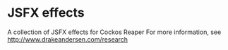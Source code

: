 # JSFX effects
A collection of JSFX effects for Cockos Reaper
For more information, see http://www.drakeandersen.com/research
